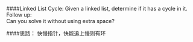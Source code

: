 ####Linked List Cycle:
Given a linked list, determine if it has a cycle in it.  
Follow up:  
Can you solve it without using extra space?  

####思路：
快慢指针，快能追上慢则有环
